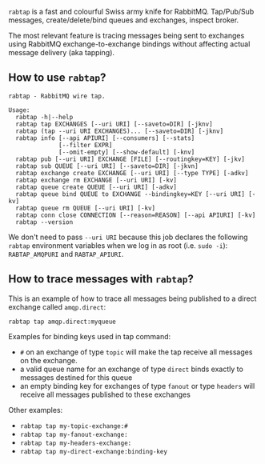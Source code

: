 `rabtap` is a fast and colourful Swiss army knife for RabbitMQ.
Tap/Pub/Sub messages, create/delete/bind queues and exchanges, inspect broker.

The most relevant feature is tracing messages being sent to exchanges using RabbitMQ exchange-to-exchange bindings without affecting actual message delivery (aka tapping).

## How to use `rabtap`?

```
rabtap - RabbitMQ wire tap.

Usage:
  rabtap -h|--help
  rabtap tap EXCHANGES [--uri URI] [--saveto=DIR] [-jknv]
  rabtap (tap --uri URI EXCHANGES)... [--saveto=DIR] [-jknv]
  rabtap info [--api APIURI] [--consumers] [--stats]
              [--filter EXPR]
              [--omit-empty] [--show-default] [-knv]
  rabtap pub [--uri URI] EXCHANGE [FILE] [--routingkey=KEY] [-jkv]
  rabtap sub QUEUE [--uri URI] [--saveto=DIR] [-jkvn]
  rabtap exchange create EXCHANGE [--uri URI] [--type TYPE] [-adkv]
  rabtap exchange rm EXCHANGE [--uri URI] [-kv]
  rabtap queue create QUEUE [--uri URI] [-adkv]
  rabtap queue bind QUEUE to EXCHANGE --bindingkey=KEY [--uri URI] [-kv]
  rabtap queue rm QUEUE [--uri URI] [-kv]
  rabtap conn close CONNECTION [--reason=REASON] [--api APIURI] [-kv]
  rabtap --version
```

We don't need to pass `--uri URI` because this job declares the following `rabtap` environment variables when we log in as root (i.e. `sudo -i`): `RABTAP_AMQPURI` and `RABTAP_APIURI`.

## How to trace messages with `rabtap`?

This is an example of how to trace all messages being published to a direct exchange called `amqp.direct`:

```
rabtap tap amqp.direct:myqueue
```

Examples for binding keys used in tap command:

- `#` on an exchange of type `topic` will make the tap receive all messages on the exchange.
- a valid queue name for an exchange of type `direct` binds exactly to messages destined for this queue
- an empty binding key for exchanges of type `fanout` or type `headers` will receive all messages published to these exchanges

Other examples:

- `rabtap tap my-topic-exchange:#`
- `rabtap tap my-fanout-exchange:`
- `rabtap tap my-headers-exchange:`
- `rabtap tap my-direct-exchange:binding-key`
